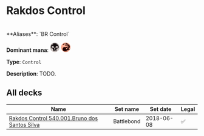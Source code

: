 <!-- This page is automatically generated by Myr: do not update it manually. Changes directly applied here will be lost. -->
# Rakdos Control
<br/>
**Aliases**: `BR Control`

**Dominant mana**: <img src="../resources/images/mana/B.png" width="25"/> <img src="../resources/images/mana/R.png" width="25"/>

**Type**: `Control`

**Description**: TODO.








## **All decks**

| Name | Set name | Set date | Legal |
| -----| -------- | -------- | ----- |
| [Rakdos Control 540.001.Bruno dos Santos Silva](https://www.mtggoldfish.com/deck/4351050) | Battlebond | 2018-06-08 | ✅ |




